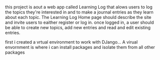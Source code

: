 this project is aout a web app called Learning Log that alows users to log the topics they're interested in and to make a journal entries as they learn about each topic. The Learning Log Home page should describe the site and invite users to eaither register or log in. once logged in, a user should be able to create new topics, add new entries and read and edit existing entries.

first i created a vrtual environment to work with DJango...
A virual envornment is where i can install packages and isolate them from all other packages
